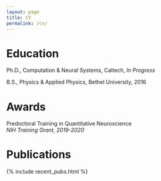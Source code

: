 ```yaml
---
layout: page
title: CV
permalink: /cv/
---
```


<style>
table, th, td{
    border:none !important;
}
</style>

# Education
Ph.D., Computation & Neural Systems, Caltech, *In Progress*

B.S., Physics & Applied Physics, Bethel University, 2016

# Awards
Predoctoral Training in Quantitative Neuroscience  
*NIH Training Grant, 2019-2020*

# Publications
{% include recent_pubs.html %}

<!-- This is the base Jekyll theme. You can find out more info about customizing your Jekyll theme, as well as basic Jekyll usage documentation at [jekyllrb.com](https://jekyllrb.com/)

You can find the source code for Minima at GitHub:
[jekyll][jekyll-organization] /
[minima](https://github.com/jekyll/minima)

You can find the source code for Jekyll at GitHub:
[jekyll][jekyll-organization] /
[jekyll](https://github.com/jekyll/jekyll)


[jekyll-organization]: https://github.com/jekyll -->
